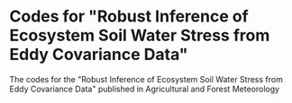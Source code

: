 # Codes for "Robust Inference of Ecosystem Soil Water Stress from Eddy Covariance Data"
The codes for the "Robust Inference of Ecosystem Soil Water Stress from Eddy Covariance Data" published in Agricultural and Forest Meteorology

